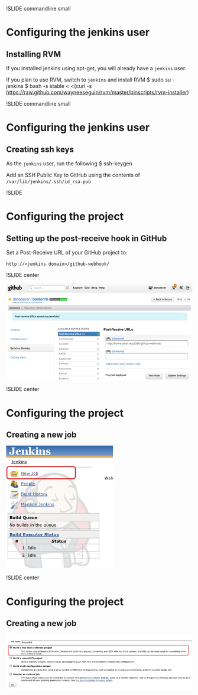!SLIDE commandline small
# Configuring the jenkins user #
## Installing RVM ##
If you installed jenkins using apt-get, you will already have a
`jenkins` user.

If you plan to use RVM, switch to `jenkins` and install RVM
    $ sudo su - jenkins
    $ bash -s stable < <(curl -s \
    https://raw.github.com/wayneeseguin/rvm/master/binscripts/rvm-installer)

!SLIDE commandline small
# Configuring the jenkins user #
## Creating ssh keys ##
As the `jenkins` user, run the following
    $ ssh-keygen

Add an SSH Public Key to GitHub using the contents of `/var/lib/jenkins/.ssh/id_rsa.pub` 

!SLIDE 
# Configuring the project #
## Setting up the post-receive hook in GitHub ##
Set a Post-Receive URL of your GitHub project to:

    http://<jenkins domain>/github-webhook/

!SLIDE center

![Github Hook](github-hook.png)

!SLIDE center
# Configuring the project #
## Creating a new job ##
![New Job Link](new-job-jenkins.png)

!SLIDE center
# Configuring the project #
## Creating a new job ##
![New Job Name](new-job-name.png)
